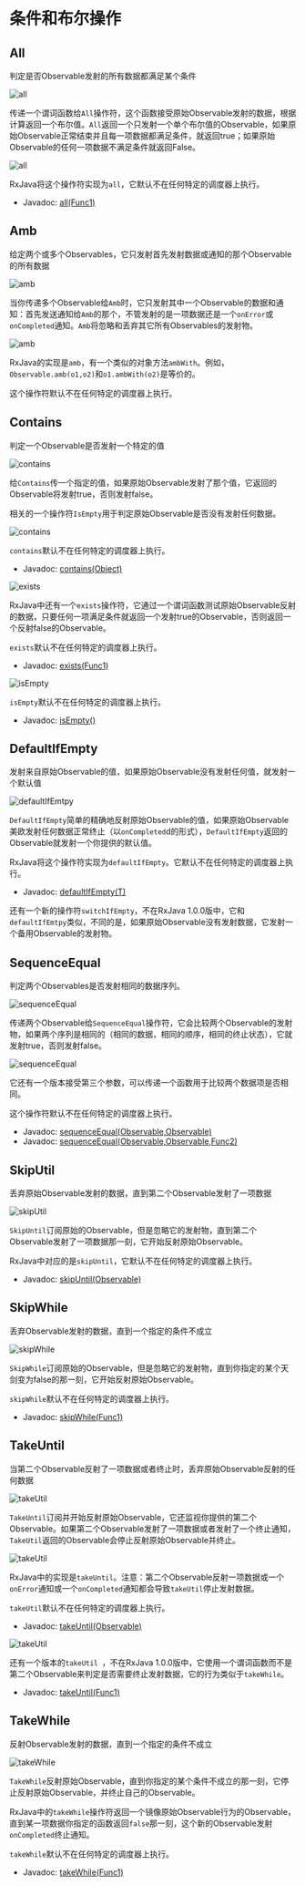 # 条件和布尔操作

## All

判定是否Observable发射的所有数据都满足某个条件

![all](../images/operators/all.c.png)

传递一个谓词函数给`All`操作符，这个函数接受原始Observable发射的数据，根据计算返回一个布尔值。`All`返回一个只发射一个单个布尔值的Observable，如果原始Observable正常结束并且每一项数据都满足条件，就返回true；如果原始Observable的任何一项数据不满足条件就返回False。

![all](../images/operators/all.png)

RxJava将这个操作符实现为`all`，它默认不在任何特定的调度器上执行。

* Javadoc: [all(Func1)](http://reactivex.io/RxJava/javadoc/rx/Observable.html#all(rx.functions.Func1))

## Amb

给定两个或多个Observables，它只发射首先发射数据或通知的那个Observable的所有数据

![amb](../images/operators/amb.c.png)

当你传递多个Observable给`Amb`时，它只发射其中一个Observable的数据和通知：首先发送通知给`Amb`的那个，不管发射的是一项数据还是一个`onError`或`onCompleted`通知。`Amb`将忽略和丢弃其它所有Observables的发射物。

![amb](../images/operators/amb.png)

RxJava的实现是`amb`，有一个类似的对象方法`ambWith`。例如，`Observable.amb(o1,o2)`和`o1.ambWith(o2)`是等价的。

这个操作符默认不在任何特定的调度器上执行。


## Contains

判定一个Observable是否发射一个特定的值

![contains](../images/operators/contains.c.png)

给`Contains`传一个指定的值，如果原始Observable发射了那个值，它返回的Observable将发射true，否则发射false。

相关的一个操作符`IsEmpty`用于判定原始Observable是否没有发射任何数据。

![contains](../images/operators/contains.png)

`contains`默认不在任何特定的调度器上执行。

* Javadoc: [contains(Object)](http://reactivex.io/RxJava/javadoc/rx/Observable.html#contains(java.lang.Object))

![exists](../images/operators/exists.png)

RxJava中还有一个`exists`操作符，它通过一个谓词函数测试原始Observable反射的数据，只要任何一项满足条件就返回一个发射true的Observable，否则返回一个反射false的Observable。

`exists`默认不在任何特定的调度器上执行。

* Javadoc: [exists(Func1)](http://reactivex.io/RxJava/javadoc/rx/Observable.html#exists(rx.functions.Func1))

![isEmpty](../images/operators/isEmpty.png)

`isEmpty`默认不在任何特定的调度器上执行。

* Javadoc: [isEmpty()](http://reactivex.io/RxJava/javadoc/rx/Observable.html#isEmpty())


## DefaultIfEmpty

发射来自原始Observable的值，如果原始Observable没有发射任何值，就发射一个默认值


![defaultIfEmtpy](../images/operators/defaultIfEmpty.c.png)

`DefaultIfEmpty`简单的精确地反射原始Observable的值，如果原始Observable美欧发射任何数据正常终止（以`onCompleted`d的形式），`DefaultIfEmpty`返回的Observable就发射一个你提供的默认值。

RxJava将这个操作符实现为`defaultIfEmpty`。它默认不在任何特定的调度器上执行。

* Javadoc: [defaultIfEmpty(T)](http://reactivex.io/RxJava/javadoc/rx/Observable.html#defaultIfEmpty(T))

还有一个新的操作符`switchIfEmpty`，不在RxJava 1.0.0版中，它和`defaultIfEmtpy`类似，不同的是，如果原始Observable没有发射数据，它发射一个备用Observable的发射物。


## SequenceEqual

判定两个Observables是否发射相同的数据序列。

![sequenceEqual](../images/operators/sequenceEqual.c.png)

传递两个Observable给`SequenceEqual`操作符，它会比较两个Observable的发射物，如果两个序列是相同的（相同的数据，相同的顺序，相同的终止状态），它就发射true，否则发射false。

![sequenceEqual](../images/operators/sequenceEqual.png)

它还有一个版本接受第三个参数，可以传递一个函数用于比较两个数据项是否相同。

这个操作符默认不在任何特定的调度器上执行。

* Javadoc: [sequenceEqual(Observable,Observable)](http://reactivex.io/RxJava/javadoc/rx/Observable.html#sequenceEqual(rx.Observable,%20rx.Observable))
* Javadoc: [sequenceEqual(Observable,Observable,Func2)](http://reactivex.io/RxJava/javadoc/rx/Observable.html#sequenceEqual(rx.Observable,%20rx.Observable,%20rx.functions.Func2))


## SkipUtil

丢弃原始Observable发射的数据，直到第二个Observable发射了一项数据

![skipUtil](../images/operators/skipUtil.c.png)

`SkipUntil`订阅原始的Observable，但是忽略它的发射物，直到第二个Observable发射了一项数据那一刻，它开始反射原始Observable。

RxJava中对应的是`skipUntil`，它默认不在任何特定的调度器上执行。

* Javadoc: [skipUntil(Observable)](http://reactivex.io/RxJava/javadoc/rx/Observable.html#skipUntil(rx.Observable))


## SkipWhile

丢弃Observable发射的数据，直到一个指定的条件不成立

![skipWhile](../images/operators/skipWhile.c.png)

`SkipWhile`订阅原始的Observable，但是忽略它的发射物，直到你指定的某个天剑变为false的那一刻，它开始反射原始Observable。

`skipWhile`默认不在任何特定的调度器上执行。

* Javadoc: [skipWhile(Func1)](http://reactivex.io/RxJava/javadoc/rx/Observable.html#skipWhile(rx.functions.Func1))


## TakeUntil

当第二个Observable反射了一项数据或者终止时，丢弃原始Observable反射的任何数据

![takeUtil](../images/operators/takeUtil.c.png)

`TakeUntil`订阅并开始反射原始Observable，它还监视你提供的第二个Observable。如果第二个Observable发射了一项数据或者发射了一个终止通知，`TakeUtil`返回的Observable会停止反射原始Observable并终止。

![takeUtil](../images/operators/takeUtil.png)

RxJava中的实现是`takeUntil`。注意：第二个Observable反射一项数据或一个`onError`通知或一个`onCompleted`通知都会导致`takeUtil`停止发射数据。

`takeUtil`默认不在任何特定的调度器上执行。

* Javadoc: [takeUntil(Observable)](http://reactivex.io/RxJava/javadoc/rx/Observable.html#takeUntil(rx.Observable))

![takeUtil](../images/operators/takeUtil.p.png)

还有一个版本的`takeUtil `，不在RxJava 1.0.0版中，它使用一个谓词函数而不是第二个Observable来判定是否需要终止发射数据，它的行为类似于`takeWhile`。

* Javadoc: [takeUntil(Func1)](http://reactivex.io/RxJava/javadoc/rx/Observable.html#takeUntil(rx.functions.Func1))


## TakeWhile

反射Observable发射的数据，直到一个指定的条件不成立

![takeWhile](../images/operators/takeWhile.c.png)

`TakeWhile`反射原始Observable，直到你指定的某个条件不成立的那一刻，它停止反射原始Observable，并终止自己的Observable。

RxJava中的`takeWhile`操作符返回一个镜像原始Observable行为的Observable，直到某一项数据你指定的函数返回`false`那一刻，这个新的Observable发射`onCompleted`终止通知。

`takeWhile`默认不在任何特定的调度器上执行。

* Javadoc: [takeWhile(Func1)](http://reactivex.io/RxJava/javadoc/rx/Observable.html#takeWhile(rx.functions.Func1))
